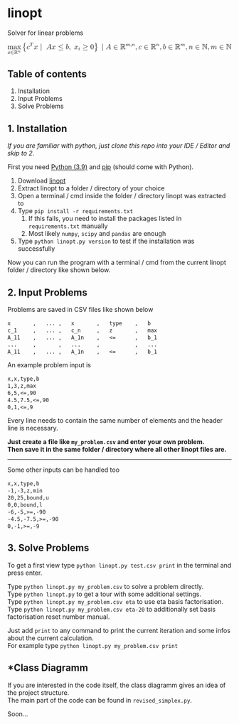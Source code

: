 # linopt
Solver for linear problems  

![Mathematical expression of a linear problem](problem_eq.svg "Linear Problem")

## Table of contents
1. Installation
2. Input Problems
3. Solve Problems

## 1. Installation
_If you are familiar with python, just clone this repo into your IDE / Editor and skip to 2._

First you need [Python (3.9)](https://www.python.org/downloads/release/python-3913/ "Download Python 3.9")
and [pip](https://pip.pypa.io/en/stable/installation/ "Download pip") (should come with Python).

1. Download [linopt](TODO "Download linopt")
2. Extract linopt to a folder / directory of your choice
3. Open a terminal / cmd inside the folder / directory linopt was extracted to
4. Type ``pip install -r requirements.txt``
   1. If this fails, you need to install the packages listed in ``requirements.txt`` manually
   2. Most likely ``numpy``, ``scipy`` and ``pandas`` are enough
5. Type ``python linopt.py version`` to test if the installation was successfully

Now you can run the program with a terminal / cmd from the current linopt folder / directory like shown below.

## 2. Input Problems
Problems are saved in CSV files like shown below
```csv
x       ,   ... ,   x       ,   type    ,   b
c_1     ,   ... ,   c_n     ,   z       ,   max
A_11    ,   ... ,   A_1n    ,   <=      ,   b_1
...     ,       ,   ...     ,           ,   ...
A_11    ,   ... ,   A_1n    ,   <=      ,   b_1
```

An example problem input is
```csv
x,x,type,b
1,3,z,max
6,5,<=,90
4.5,7.5,<=,90
0,1,<=,9
```

Every line needs to contain the same number of elements and the header line is necessary.  

**Just create a file like ``my_problem.csv`` and enter your own problem.  
Then save it in the same folder / directory where all other linopt files are.**

<hr>

Some other inputs can be handled too
```csv
x,x,type,b
-1,-3,z,min
20,25,bound,u
0,0,bound,l
-6,-5,>=,-90
-4.5,-7.5,>=,-90
0,-1,>=,-9
```

## 3. Solve Problems
To get a first view type ``python linopt.py test.csv print`` in the terminal and press enter.

Type ``python linopt.py my_problem.csv`` to solve a problem directly.  
Type ``python linopt.py`` to get a tour with some additional settings.  
Type ``python linopt.py my_problem.csv eta`` to use eta basis factorisation.  
Type ``python linopt.py my_problem.csv eta-20`` to additionally set basis factorisation reset number manual.  

Just add ``print`` to any command to print the current iteration and some infos about the current calculation.   
For example type ``python linopt.py my_problem.csv print``

## *Class Diagramm
If you are interested in the code itself, the class diagramm gives an idea of the project structure.  
The main part of the code can be found in ``revised_simplex.py``.  

Soon...